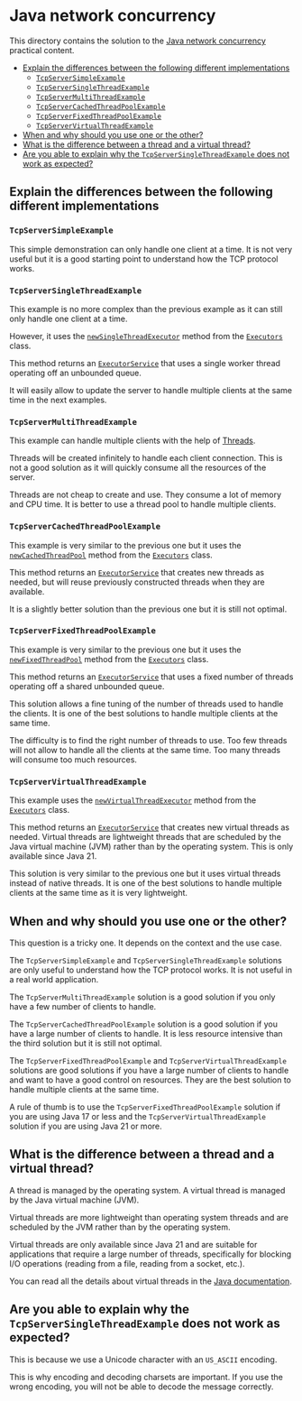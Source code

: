 # Java network concurrency

This directory contains the solution to the
[Java network concurrency](https://github.com/heig-vd-dai-course/heig-vd-dai-course/tree/main/14-java-network-concurrency)
practical content.

- [Explain the differences between the following different implementations](#explain-the-differences-between-the-following-different-implementations)
  - [`TcpServerSimpleExample`](#tcpserversimpleexample)
  - [`TcpServerSingleThreadExample`](#tcpserversinglethreadexample)
  - [`TcpServerMultiThreadExample`](#tcpservermultithreadexample)
  - [`TcpServerCachedThreadPoolExample`](#tcpservercachedthreadpoolexample)
  - [`TcpServerFixedThreadPoolExample`](#tcpserverfixedthreadpoolexample)
  - [`TcpServerVirtualThreadExample`](#tcpservervirtualthreadexample)
- [When and why should you use one or the other?](#when-and-why-should-you-use-one-or-the-other)
- [What is the difference between a thread and a virtual thread?](#what-is-the-difference-between-a-thread-and-a-virtual-thread)
- [Are you able to explain why the `TcpServerSingleThreadExample` does not work as expected?](#are-you-able-to-explain-why-the-tcpserversinglethreadexample-does-not-work-as-expected)

## Explain the differences between the following different implementations

### `TcpServerSimpleExample`

This simple demonstration can only handle one client at a time. It is not very
useful but it is a good starting point to understand how the TCP protocol works.

### `TcpServerSingleThreadExample`

This example is no more complex than the previous example as it can still only
handle one client at a time.

However, it uses the
[`newSingleThreadExecutor`](<https://docs.oracle.com/en/java/javase/21/docs/api/java.base/java/util/concurrent/Executors.html#newSingleThreadExecutor()>)
method from the
[`Executors`](https://docs.oracle.com/en/java/javase/21/docs/api/java.base/java/util/concurrent/Executors.html)
class.

This method returns an
[`ExecutorService`](https://docs.oracle.com/en/java/javase/21/docs/api/java.base/java/util/concurrent/ExecutorService.html)
that uses a single worker thread operating off an unbounded queue.

It will easily allow to update the server to handle multiple clients at the same
time in the next examples.

### `TcpServerMultiThreadExample`

This example can handle multiple clients with the help of
[Threads](https://docs.oracle.com/en/java/javase/21/docs/api/java.base/java/lang/Thread.html).

Threads will be created infinitely to handle each client connection. This is not
a good solution as it will quickly consume all the resources of the server.

Threads are not cheap to create and use. They consume a lot of memory and CPU
time. It is better to use a thread pool to handle multiple clients.

### `TcpServerCachedThreadPoolExample`

This example is very similar to the previous one but it uses the
[`newCachedThreadPool`](<https://docs.oracle.com/en/java/javase/21/docs/api/java.base/java/util/concurrent/Executors.html#newCachedThreadPool()>)
method from the
[`Executors`](https://docs.oracle.com/en/java/javase/21/docs/api/java.base/java/util/concurrent/Executors.html)
class.

This method returns an
[`ExecutorService`](https://docs.oracle.com/en/java/javase/21/docs/api/java.base/java/util/concurrent/ExecutorService.html)
that creates new threads as needed, but will reuse previously constructed
threads when they are available.

It is a slightly better solution than the previous one but it is still not
optimal.

### `TcpServerFixedThreadPoolExample`

This example is very similar to the previous one but it uses the
[`newFixedThreadPool`](<https://docs.oracle.com/en/java/javase/21/docs/api/java.base/java/util/concurrent/Executors.html#newFixedThreadPool(int)>)
method from the
[`Executors`](https://docs.oracle.com/en/java/javase/21/docs/api/java.base/java/util/concurrent/Executors.html)
class.

This method returns an
[`ExecutorService`](https://docs.oracle.com/en/java/javase/21/docs/api/java.base/java/util/concurrent/ExecutorService.html)
that uses a fixed number of threads operating off a shared unbounded queue.

This solution allows a fine tuning of the number of threads used to handle the
clients. It is one of the best solutions to handle multiple clients at the same
time.

The difficulty is to find the right number of threads to use. Too few threads
will not allow to handle all the clients at the same time. Too many threads will
consume too much resources.

### `TcpServerVirtualThreadExample`

This example uses the
[`newVirtualThreadExecutor`](<https://docs.oracle.com/en/java/javase/21/docs/api/java.base/java/util/concurrent/Executors.html#newVirtualThreadPerTaskExecutor()>)
method from the
[`Executors`](https://docs.oracle.com/en/java/javase/21/docs/api/java.base/java/util/concurrent/Executors.html)
class.

This method returns an
[`ExecutorService`](https://docs.oracle.com/en/java/javase/21/docs/api/java.base/java/util/concurrent/ExecutorService.html)
that creates new virtual threads as needed. Virtual threads are lightweight
threads that are scheduled by the Java virtual machine (JVM) rather than by the
operating system. This is only available since Java 21.

This solution is very similar to the previous one but it uses virtual threads
instead of native threads. It is one of the best solutions to handle multiple
clients at the same time as it is very lightweight.

## When and why should you use one or the other?

This question is a tricky one. It depends on the context and the use case.

The `TcpServerSimpleExample` and `TcpServerSingleThreadExample` solutions are
only useful to understand how the TCP protocol works. It is not useful in a real
world application.

The `TcpServerMultiThreadExample` solution is a good solution if you only have a
few number of clients to handle.

The `TcpServerCachedThreadPoolExample` solution is a good solution if you have a
large number of clients to handle. It is less resource intensive than the third
solution but it is still not optimal.

The `TcpServerFixedThreadPoolExample` and `TcpServerVirtualThreadExample`
solutions are good solutions if you have a large number of clients to handle and
want to have a good control on resources. They are the best solution to handle
multiple clients at the same time.

A rule of thumb is to use the `TcpServerFixedThreadPoolExample` solution if you
are using Java 17 or less and the `TcpServerVirtualThreadExample` solution if
you are using Java 21 or more.

## What is the difference between a thread and a virtual thread?

A thread is managed by the operating system. A virtual thread is managed by the
Java virtual machine (JVM).

Virtual threads are more lightweight than operating system threads and are
scheduled by the JVM rather than by the operating system.

Virtual threads are only available since Java 21 and are suitable for
applications that require a large number of threads, specifically for blocking
I/O operations (reading from a file, reading from a socket, etc.).

You can read all the details about virtual threads in the
[Java documentation](https://docs.oracle.com/en/java/javase/21/core/virtual-threads.html).

## Are you able to explain why the `TcpServerSingleThreadExample` does not work as expected?

This is because we use a Unicode character with an `US_ASCII` encoding.

This is why encoding and decoding charsets are important. If you use the wrong
encoding, you will not be able to decode the message correctly.
